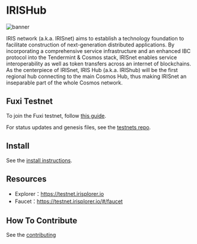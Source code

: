 # IRISHub
![banner](./docs/pics/iris.jpg)


IRIS network (a.k.a. IRISnet) aims to establish a technology foundation to facilitate construction of next-generation distributed applications. By incorporating a comprehensive service infrastructure and an enhanced IBC protocol into the Tendermint & Cosmos stack, IRISnet enables service interoperability as well as token transfers across an internet of blockchains.
As the centerpiece of IRISnet, IRIS Hub (a.k.a. IRIShub) will be the first regional hub connecting to the main Cosmos Hub, thus making IRISnet an inseparable part of the whole Cosmos network.


## Fuxi Testnet

To join the Fuxi testnet, follow 
[this guide](./docs/get-started/README.md).

For status updates and genesis files, see the
[testnets repo](https://github.com/irisnet/testnets).

## Install

See the 
[install instructions](./docs/get-started/Install-the-Software.md).

## Resources

* Explorer：https://testnet.irisplorer.io 
* Faucet：https://testnet.irisplorer.io/#/faucet

## How To Contribute

See the [contributing](./CONTRIBUTING.md)
